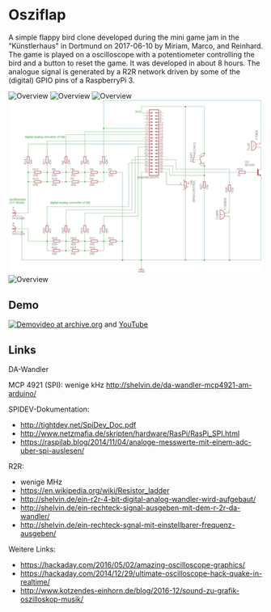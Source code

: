 Osziflap
========

A simple flappy bird clone developed during the mini game jam in the
"Künstlerhaus" in Dortmund on 2017-06-10 by Miriam, Marco, and
Reinhard. The game is played on a oscilloscope with a potentiometer
controlling the bird and a button to reset the game. It was developed
in about 8 hours. The analogue signal is generated by a R2R network
driven by some of the (digital) GPIO pins of a RaspberryPi 3.


![Overview](media/overview_all.jpg)
![Overview](media/overview_top.jpg)
![Overview](media/overview_top2.jpg)
![Overview](media/schematic.png)
![Overview](media/dac.jpg)

Demo
----
[![Demovideo at archive.org](https://archive.org/download/Osziflap_Demo/Osziflap_Demo.thumbs/demo_000009.jpg)](https://archive.org/details/Osziflap_Demo) and [YouTube](https://www.youtube.com/watch?v=7jtvtk3SSTg)

Links
-----

DA-Wandler

MCP 4921 (SPI): wenige kHz http://shelvin.de/da-wandler-mcp4921-am-arduino/

SPIDEV-Dokumentation:

-    http://tightdev.net/SpiDev_Doc.pdf
-    http://www.netzmafia.de/skripten/hardware/RasPi/RasPi_SPI.html
-    https://raspilab.blog/2014/11/04/analoge-messwerte-mit-einem-adc-uber-spi-auslesen/
    
R2R: 

-    wenige MHz
-    https://en.wikipedia.org/wiki/Resistor_ladder
-    http://shelvin.de/ein-r2r-4-bit-digital-analog-wandler-wird-aufgebaut/
-    http://shelvin.de/ein-rechteck-signal-ausgeben-mit-dem-r-2r-da-wandler/
-    http://shelvin.de/ein-rechteck-sgnal-mit-einstellbarer-frequenz-ausgeben/
    
Weitere Links:

-    https://hackaday.com/2016/05/02/amazing-oscilloscope-graphics/
-    https://hackaday.com/2014/12/29/ultimate-oscilloscope-hack-quake-in-realtime/
-    http://www.kotzendes-einhorn.de/blog/2016-12/sound-zu-grafik-oszilloskop-musik/
    
